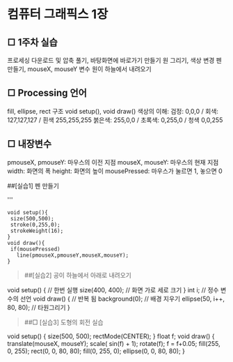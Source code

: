 # 컴퓨터 그래픽스 1장

## □ 1주차 실습
프로세싱 다운로드 및 압축 풀기, 바탕화면에 바로가기 만들기
원 그리기, 색상 변경
펜 만들기, mouseX, mouseY 변수
원이 하늘에서 내려오기

## □ Processing 언어
fill, ellipse, rect
구조 void setup(), void draw()
색상의 이해: 검정: 0,0,0 / 회색: 127,127,127 / 흰색 255,255,255
            붉은색: 255,0,0 / 초록색: 0,255,0 / 청색 0,0,255

## □ 내장변수
pmouseX, pmouseY: 마우스의 이전 지점
mouseX, mouseY: 마우스의 현재 지점
width: 화면의 폭
height: 화면의 높이
mousePressed: 마우스가 눌르면 1, 놓으면 0

##[실습1] 펜 만들기

 '''    
 ~~~
 void setup(){
  size(500,500);
  stroke(0,255,0);
  strokeWeight(16);
}
void draw(){
  if(mousePressed)
    line(pmouseX,pmouseY,mouseX,mouseY);
}
~~~

> ##[실습2] 공이 하늘에서 아래로 내려오기

void setup() { // 한번 실행
  size(400, 400); // 화면 가로 세로 크기
}
int i; // 정수 변수의 선언
void draw() { // 반복 됨
  background(0); // 배경 지우기
  ellipse(50, i++, 80, 80); // 타원그리기
}

> ##□ [실습3] 도형의 회전 실습

void setup() {
  size(500, 500);
  rectMode(CENTER);
}
float f;
void draw() {
  translate(mouseX, mouseY);
  scale( sin(f) + 1);
  rotate(f);
  f = f+0.05;
  fill(255, 0, 255);
  rect(0, 0, 80, 80);
  fill(0, 255, 0);
  ellipse(0, 0, 80, 80);
}





​
